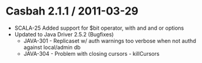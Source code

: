 
Casbah 2\.1\.1 / 2011-03-29
==================

  * SCALA-25 Added support for $bit operator, with and and or options
  * Updated to Java Driver 2.5.2 (Bugfixes)
    + JAVA-301 - Replicaset w/ auth warnings too verbose when not authd against local/admin db
    + JAVA-304 - Problem with closing cursors - killCursors
  
